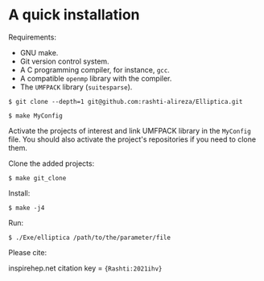 # A quick installation

Requirements:
- GNU make.
- Git version control system.
- A C programming compiler, for instance, `gcc`.
- A compatible `openmp` library with the compiler.
- The `UMFPACK` library (`suitesparse`).

`$ git clone --depth=1 git@github.com:rashti-alireza/Elliptica.git`

`$ make MyConfig`

Activate the projects of interest and link UMFPACK library in the `MyConfig` file.
You should also activate the project's repositories if you need to clone them.

Clone the added projects:

`$ make git_clone`

Install:

`$ make -j4`

Run:

`$ ./Exe/elliptica /path/to/the/parameter/file`


Please cite:

inspirehep.net citation key = `{Rashti:2021ihv}`


